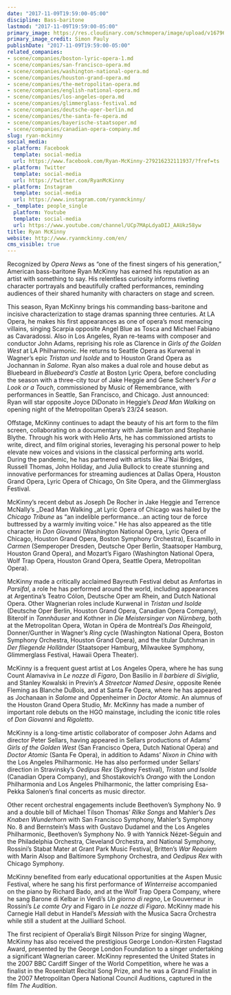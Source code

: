 ```yaml
---
date: "2017-11-09T19:59:00-05:00"
discipline: Bass-baritone
lastmod: "2017-11-09T19:59:00-05:00"
primary_image: https://res.cloudinary.com/schmopera/image/upload/v1679619500/media/2023/03/RyanMcKinny_phvjgo.jpg
primary_image_credit: Simon Pauly
publishDate: "2017-11-09T19:59:00-05:00"
related_companies:
- scene/companies/boston-lyric-opera-1.md
- scene/companies/san-francisco-opera.md
- scene/companies/washington-national-opera.md
- scene/companies/houston-grand-opera.md
- scene/companies/the-metropolitan-opera.md
- scene/companies/english-national-opera.md
- scene/companies/los-angeles-opera.md
- scene/companies/glimmerglass-festival.md
- scene/companies/deutsche-oper-berlin.md
- scene/companies/the-santa-fe-opera.md
- scene/companies/bayerische-staatsoper.md
- scene/companies/canadian-opera-company.md
slug: ryan-mckinny
social_media:
- platform: Facebook
  template: social-media
  url: https://www.facebook.com/Ryan-McKinny-279216232111937/?fref=ts
- platform: Twitter
  template: social-media
  url: https://twitter.com/RyanMcKinny
- platform: Instagram
  template: social-media
  url: https://www.instagram.com/ryanmckinny/
- _template: people_single
  platform: Youtube
  template: social-media
  url: https://www.youtube.com/channel/UCp7MApLdyaDIJ_AAUkz58yw
title: Ryan McKinny
website: http://www.ryanmckinny.com/en/
cms_visible: true
---
```

Recognized by _Opera News_ as “one of the finest singers of his generation,” American bass-baritone Ryan McKinny has earned his reputation as an artist with something to say. His relentless curiosity informs riveting character portrayals and beautifully crafted performances, reminding audiences of their shared humanity with characters on stage and screen.

This season, Ryan McKinny brings his commanding bass-baritone and incisive characterization to stage dramas spanning three centuries. At LA Opera, he makes his first appearances as one of opera’s most menacing villains, singing Scarpia opposite Angel Blue as Tosca and Michael Fabiano as Cavaradossi. Also in Los Angeles, Ryan re-teams with composer and conductor John Adams, reprising his role as Clarence in _Girls of the Golden West_ at LA Philharmonic. He returns to Seattle Opera as Kurwenal in Wagner’s epic _Tristan und Isolde_ and to Houston Grand Opera as Jochannan in _Salome_. Ryan also makes a dual role and house debut as Bluebeard in _Bluebeard’s Castle_ at Boston Lyric Opera, before concluding the season with a three-city tour of Jake Heggie and Gene Scheer’s _For a Look or a Touch_, commissioned by Music of Remembrance, with performances in Seattle, San Francisco, and Chicago. Just announced: Ryan will star opposite Joyce DiDonato in Heggie’s _Dead Man Walking_ on opening night of the Metropolitan Opera’s 23/24 season.

Offstage, McKinny continues to adapt the beauty of his art form to the film screen, collaborating on a documentary with Jamie Barton and Stephanie Blythe. Through his work with Helio Arts, he has commissioned artists to write, direct, and film original stories, leveraging his personal power to help elevate new voices and visions in the classical performing arts world. During the pandemic, he has partnered with artists like J’Nai Bridges, Russell Thomas, John Holiday, and Julia Bullock to create stunning and innovative performances for streaming audiences at Dallas Opera, Houston Grand Opera, Lyric Opera of Chicago, On Site Opera, and the Glimmerglass Festival.

McKinny’s recent debut as Joseph De Rocher in Jake Heggie and Terrence McNally’s _Dead Man Walking _at Lyric Opera of Chicago was hailed by the _Chicago Tribune_ as “an indelible performance...an acting tour de force buttressed by a warmly inviting voice.” He has also appeared as the title character in _Don Giovanni_ (Washington National Opera, Lyric Opera of Chicago, Houston Grand Opera, Boston Symphony Orchestra), Escamillo in _Carmen_ (Semperoper Dresden, Deutsche Oper Berlin, Staatsoper Hamburg, Houston Grand Opera), and Mozart’s Figaro (Washington National Opera, Wolf Trap Opera, Houston Grand Opera, Seattle Opera, Metropolitan Opera).

McKinny made a critically acclaimed Bayreuth Festival debut as Amfortas in _Parsifal_, a role he has performed around the world, including appearances at Argentina’s Teatro Cólon, Deutsche Oper am Rhein, and Dutch National Opera. Other Wagnerian roles include Kurwenal in _Tristan und Isolde_ (Deutsche Oper Berlin, Houston Grand Opera, Canadian Opera Company), Biterolf in _Tannhäuser_ and Kothner in _Die Meistersinger von Nürnberg_, both at the Metropolitan Opera, Wotan in Opéra de Montréal’s _Das Rheingold_, Donner/Gunther in Wagner’s _Ring_ cycle (Washington National Opera, Boston Symphony Orchestra, Houston Grand Opera), and the titular Dutchman in _Der fliegende Holländer_ (Staatsoper Hamburg, Milwaukee Symphony, Glimmerglass Festival, Hawaii Opera Theater).

McKinny is a frequent guest artist at Los Angeles Opera, where he has sung Count Alamaviva in _Le nozze di Figaro_, Don Basilio in _Il barbiere di Siviglia_, and Stanley Kowalski in Previn’s _A Streetcar Named Desire_, opposite Renée Fleming as Blanche DuBois, and at Santa Fe Opera, where he has appeared as Jochanaan in _Salome_ and Oppenheimer in _Doctor Atomic_. An alumnus of the Houston Grand Opera Studio, Mr. McKinny has made a number of important role debuts on the HGO mainstage, including the iconic title roles of _Don Giovanni_ and _Rigoletto_.

McKinny is a long-time artistic collaborator of composer John Adams and director Peter Sellars, having appeared in Sellars productions of Adams’ _Girls of the Golden West_ (San Francisco Opera, Dutch National Opera) and _Doctor Atomic_ (Santa Fe Opera), in addition to Adams’ _Nixon in China_ with the Los Angeles Philharmonic. He has also performed under Sellars’ direction in Stravinsky’s _Oedipus Rex_ (Sydney Festival), _Tristan und Isolde_ (Canadian Opera Company), and Shostakovich’s _Orango_ with the London Philharmonia and Los Angeles Philharmonic, the latter comprising Esa-Pekka Salonen’s final concerts as music director.

Other recent orchestral engagements include Beethoven’s Symphony No. 9 and a double bill of Michael Tilson Thomas’ _Rilke Songs_ and Mahler’s _Des Knaben Wunderhorn_ with San Francisco Symphony, Mahler’s Symphony No. 8 and Bernstein’s Mass with Gustavo Dudamel and the Los Angeles Philharmonic, Beethoven’s Symphony No. 9 with Yannick Nézet-Séguin and the Philadelphia Orchestra, Cleveland Orchestra, and National Symphony, Rossini’s Stabat Mater at Grant Park Music Festival, Britten’s _War Requiem_ with Marin Alsop and Baltimore Symphony Orchestra, and _Oedipus Rex_ with Chicago Symphony.

McKinny benefited from early educational opportunities at the Aspen Music Festival, where he sang his first performance of _Winterreise_ accompanied on the piano by Richard Bado, and at the Wolf Trap Opera Company, where he sang Barone di Kelbar in Verdi’s _Un giorno di regno_, Le Gouverneur in Rossini’s _Le comte Ory_ and Figaro in _Le nozze di Figaro_. McKinny made his Carnegie Hall debut in Handel’s _Messiah_ with the Musica Sacra Orchestra while still a student at the Juilliard School.

The first recipient of Operalia’s Birgit Nilsson Prize for singing Wagner, McKinny has also received the prestigious George London-Kirsten Flagstad Award, presented by the George London Foundation to a singer undertaking a significant Wagnerian career. McKinny represented the United States in the 2007 BBC Cardiff Singer of the World Competition, where he was a finalist in the Rosenblatt Recital Song Prize, and he was a Grand Finalist in the 2007 Metropolitan Opera National Council Auditions, captured in the film _The Audition_.